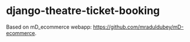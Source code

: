 # django-theatre-ticket-booking
Based on mD_ecommerce webapp: https://github.com/mraduldubey/mD-ecommerce.
